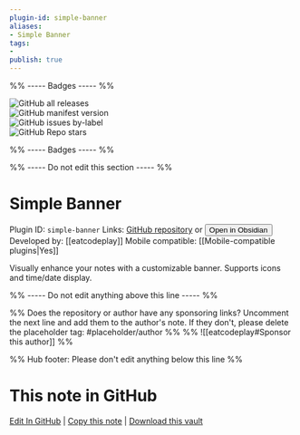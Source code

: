 ```yaml
---
plugin-id: simple-banner
aliases:
- Simple Banner
tags: 
- 
publish: true
---
```


%% ----- Badges ----- %%

![GitHub all releases](https://img.shields.io/github/downloads/eatcodeplay/obsidian-simple-banner/total?color=573E7A&logo=github&style=for-the-badge)   
![GitHub manifest version](https://img.shields.io/github/manifest-json/v/eatcodeplay/obsidian-simple-banner?color=573E7A&logo=github&style=for-the-badge)   
![GitHub issues by-label](https://img.shields.io/github/issues/eatcodeplay/obsidian-simple-banner/help%20wanted?color=573E7A&logo=github&style=for-the-badge)   
![GitHub Repo stars](https://img.shields.io/github/stars/eatcodeplay/obsidian-simple-banner?color=573E7A&logo=github&style=for-the-badge)

%% ----- Badges ----- %%

%% ----- Do not edit this section ----- %%

# Simple Banner

Plugin ID: `simple-banner`
Links: [GitHub repository](https://github.com/eatcodeplay/obsidian-simple-banner) or [<button id=HH>Open in Obsidian</button>](obsidian://show-plugin?id=simple-banner)
Developed by: [[eatcodeplay]]
Mobile compatible: [[Mobile-compatible plugins|Yes]]

Visually enhance your notes with a customizable banner. Supports icons and time/date display.

%% ----- Do not edit anything above this line ----- %% 

%% Does the repository or author have any sponsoring links? Uncomment the next line and add them to the author's note. If they don't, please delete the placeholder tag: #placeholder/author %%
%% ![[eatcodeplay#Sponsor this author]] %%

%% Hub footer: Please don't edit anything below this line %%

# This note in GitHub

<span class="git-footer">[Edit In GitHub](https://github.dev/obsidian-community/obsidian-hub/blob/main/02%20-%20Community%20Expansions/02.05%20All%20Community%20Expansions/Plugins/simple-banner.md "git-hub-edit-note") | [Copy this note](https://raw.githubusercontent.com/obsidian-community/obsidian-hub/main/02%20-%20Community%20Expansions/02.05%20All%20Community%20Expansions/Plugins/simple-banner.md "git-hub-copy-note") | [Download this vault](https://github.com/obsidian-community/obsidian-hub/archive/refs/heads/main.zip "git-hub-download-vault") </span>
